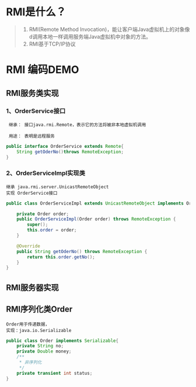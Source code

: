 # RMI是什么？
>1. RMI(Remote Method Invocation)，能让客户端Java虚拟机上的对象像d调用本地一样调用服务端Java虚拟机中对象的方法。
>2. RMI基于TCP/IP协议



# RMI 编码DEMO

## RMI服务类实现

### 1、OrderService接口
```text
 继承： 接口java.rmi.Remote，表示它的方法将被非本地虚拟机调用
       
 用途： 表明是远程服务
```
```java
public interface OrderService extends Remote{
    String getOderNo()throws RemoteException;
}

```


### 2、OrderServiceImpl实现类
```text
继承 java.rmi.server.UnicastRemoteObject
实现 OrderService接口
```
```java
public class OrderServiceImpl extends UnicastRemoteObject implements OrderService {

    private Order order;
    public OrderServiceImpl(Order order) throws RemoteException {
        super();
        this.order = order;
    }

    @Override
    public String getOderNo() throws RemoteException {
        return this.order.getNo();
    }
}
```

## RMI服务器实现

## RMI序列化类Order
```text
Order用于传递数据，
实现：java.io.Serializable
```
```java
public class Order implements Serializable{
    private String no;
    private Double money;
    /**
     * 非序列化
     */
    private transient int status;
}
```

